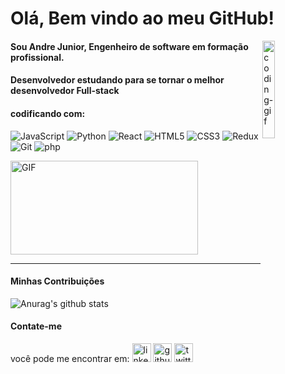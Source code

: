 # Olá, Bem vindo ao meu GitHub!

<img align = "right" alt = "coding-gif" src = " https://camo.githubusercontent.com/9629c92ef789d6a86aa0e862ed02a17a77f112d97b75f9f3d99c5675b7e59b23/68747470733a2f2f6d656469612e67697068792e636f6d2f6d656469612f66416e7a7736594b33336a4d777a703577702f67697068792e676966 " width = "20%"/>

#### Sou Andre Junior, Engenheiro de software em formação profissional.

#### Desenvolvedor estudando para se tornar o melhor desenvolvedor Full-stack

#### codificando com:
![JavaScript](https://img.shields.io/badge/-JavaScript-%23F7DF1C?style=flat-square&logo=javascript&logoColor=000000&labelColor=%23F7DF1C&color=%23FFCE5A)
![Python](https://img.shields.io/badge/-Python-%231572B6?style=flat-square&logo=Python&logoColor=ffffff)
![React](https://img.shields.io/badge/-React-7159c1?style=flat-square&logo=react&logoColor=ffffff)
![HTML5](https://img.shields.io/badge/-HTML5-%23E44D27?style=flat-square&logo=html5&logoColor=ffffff)
![CSS3](https://img.shields.io/badge/-CSS3-%231572B6?style=flat-square&logo=css3)
![Redux](https://img.shields.io/badge/-Redux-61DAFB?style=flat-square&logo=redux&logoColor=6a4daf)
![Git](https://img.shields.io/badge/-Git-%23F05032?style=flat-square&logo=git&logoColor=%23ffffff)
![php](https://img.shields.io/badge/-php-%231572B6?style=flat-square&logo=PHP&logoColor=ffffff)

<img alt="GIF"
  src="https://github-readme-stats.vercel.app/api/top-langs/?username=andregadelhajr&layout=compact&title_color=fff&icon_color=79ff97&text_color=9f9f9f&bg_color=151515"
  height="150px" width="300px" />
  
--- 
#### Minhas Contribuições 
![Anurag's github
stats](https://github-readme-stats.vercel.app/api?username=andregadelhajr&show_icons=true&title_color=fff&icon_color=79ff97&text_color=9f9f9f&bg_color=151515)

#### Contate-me

você pode me encontrar em:
[<img src='https://cdn.jsdelivr.net/npm/simple-icons@3.0.1/icons/linkedin.svg' alt='linkedin' height='30'>](https://br.linkedin.com/in/andr%C3%A9-gadelha-da-silva-junior-86497120a)  [<img src='https://cdn.jsdelivr.net/npm/simple-icons@3.0.1/icons/github.svg' alt='github' height='30'>](https://github.com/andregadelhajr)  [<img src='https://cdn.jsdelivr.net/npm/simple-icons@3.0.1/icons/twitter.svg' alt='twitter' height='30'>]( https://twitter.com/andregadelhajr?s=08)




